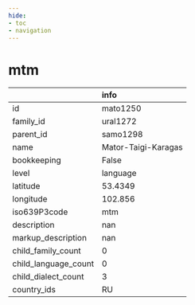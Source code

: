 ```yaml
---
hide:
- toc
- navigation
---
```

# mtm
|                      | info                |
|:---------------------|:--------------------|
| id                   | mato1250            |
| family_id            | ural1272            |
| parent_id            | samo1298            |
| name                 | Mator-Taigi-Karagas |
| bookkeeping          | False               |
| level                | language            |
| latitude             | 53.4349             |
| longitude            | 102.856             |
| iso639P3code         | mtm                 |
| description          | nan                 |
| markup_description   | nan                 |
| child_family_count   | 0                   |
| child_language_count | 0                   |
| child_dialect_count  | 3                   |
| country_ids          | RU                  |